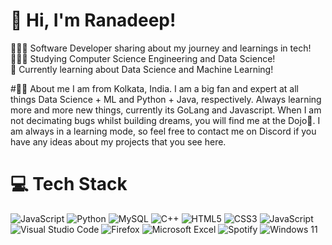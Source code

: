 # 👋 Hi, I'm Ranadeep!
👩🏻‍💻 Software Developer sharing about my journey and learnings in tech!<br/>
👩🏻‍🎓 Studying Computer Science Engineering and Data Science!<br/>
💭 Currently learning about Data Science and Machine Learning!<br/>

#🙋‍♂️ About me
 I am from Kolkata, India. I am a big fan and expert at all things Data Science + ML and Python + Java, respectively. Always learning more and more new things, currently its GoLang and Javascript. When I am not decimating bugs whilst building dreams, you will find me at the Dojo🥋. I am always in a learning mode, so feel free to contact me on Discord if you have any ideas about my projects that you see here. 
 
<!-- GitHub stats from https://github.com/anuraghazra/github-readme-stats -->
<!--![Ranadeep Laskar](https://github-readme-stats.vercel.app/api?username=ranl703&theme=radical&hide_border=false&include_all_commits=true&count_private=true)<br/>-->

# 💻 Tech Stack
<!-- Badges from https://github.com/Ileriayo/markdown-badges -->
![JavaScript](https://img.shields.io/badge/javascript-%23323330.svg?style=for-the-badge&logo=javascript&logoColor=%23F7DF1E)
![Python](https://img.shields.io/badge/python-3670A0?style=for-the-badge&logo=python&logoColor=ffdd54)
![MySQL](https://img.shields.io/badge/mysql-4479A1.svg?style=for-the-badge&logo=mysql&logoColor=white)
![C++](https://img.shields.io/badge/c++-%2300599C.svg?style=for-the-badge&logo=c%2B%2B&logoColor=white)
![HTML5](https://img.shields.io/badge/html5-%23E34F26.svg?style=for-the-badge&logo=html5&logoColor=white)
![CSS3](https://img.shields.io/badge/css3-%231572B6.svg?style=for-the-badge&logo=css3&logoColor=white)
![JavaScript](https://img.shields.io/badge/javascript-%23323330.svg?style=for-the-badge&logo=javascript&logoColor=%23F7DF1E)
![Visual Studio Code](https://img.shields.io/badge/Visual%20Studio%20Code-0078d7.svg?style=for-the-badge&logo=visual-studio-code&logoColor=white)
![Firefox](https://img.shields.io/badge/Firefox-FF7139?style=for-the-badge&logo=Firefox-Browser&logoColor=white)
![Microsoft Excel](https://img.shields.io/badge/Microsoft_Excel-217346?style=for-the-badge&logo=microsoft-excel&logoColor=white)
![Spotify](https://img.shields.io/badge/Spotify-1ED760?style=for-the-badge&logo=spotify&logoColor=white)
![Windows 11](https://img.shields.io/badge/Windows%2011-%230079d5.svg?style=for-the-badge&logo=Windows%2011&logoColor=white)
